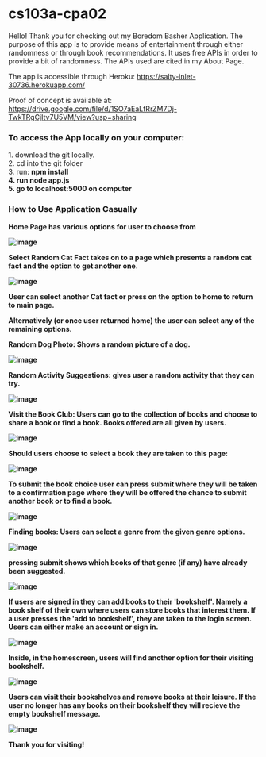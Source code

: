 # cs103a-cpa02
Hello! Thank you for checking out my Boredom Basher Application. The purpose of this app is to provide means of entertainment through either randomness or through book recommendations. It uses free APIs in order to provide a bit of randomness. The APIs used are cited in my About Page.

The app is accessible through Heroku: https://salty-inlet-30736.herokuapp.com/

Proof of concept is available at: https://drive.google.com/file/d/1SO7aEaLfRrZM7Dj-TwkTRgCjItv7U5VM/view?usp=sharing

<h3> To access the App locally on your computer: </h3>
1. download the git locally. <br>
2. cd into the git folder <br>
3. run: <b>npm install <br>
4. run <b>node app.js <b> <br>
5. go to localhost:5000 on computer

<h3> How to Use Application Casually </h3>
  Home Page has various options for user to choose from
  
 ![image](https://user-images.githubusercontent.com/64444431/166171014-bd010614-19df-4488-8d13-a4165346b187.png)
  
Select Random Cat Fact takes on to a page which presents a random cat fact and the option to get another one.
  
  ![image](https://user-images.githubusercontent.com/64444431/166171108-0b3961b6-5282-45e5-a6c5-6965ae028164.png)

 User can select another Cat fact or press on the option to home to return to main page.
  
  Alternatively (or once user returned home) the user can select any of the remaining options.
  
  Random Dog Photo: Shows a random picture of a dog.
  
  ![image](https://user-images.githubusercontent.com/64444431/166171172-89e92836-702d-48a7-8e36-ff508a5d387b.png)

 Random Activity Suggestions: gives user a random activity that they can try.
  
  ![image](https://user-images.githubusercontent.com/64444431/166171198-14cd3e1e-194e-4946-8043-c9c01f3101d6.png)

 Visit the Book Club: Users can go to the collection of books and choose to share a book or find a book. Books offered are all given by users.
  
  ![image](https://user-images.githubusercontent.com/64444431/166171246-35b3ca92-6c05-40a7-bae0-696775550bcd.png)

  Should users choose to select a book they are taken to this page:
  
  ![image](https://user-images.githubusercontent.com/64444431/166171259-5a7630b8-696f-4cfd-b781-28682ba59613.png)

  To submit the book choice user can press submit where they will be taken to a confirmation page where they will be offered the chance to submit another book or to find a book.
  
  ![image](https://user-images.githubusercontent.com/64444431/166171390-113ee9ab-180f-4e20-a24c-1f1e6e9e769e.png)

Finding books: Users can select a genre from the given genre options. 
  
  ![image](https://user-images.githubusercontent.com/64444431/166171417-c79046ae-67fa-4053-8d73-63be3fabbcf3.png)
  
  pressing submit shows which books of that genre (if any) have already been suggested.
  
 ![image](https://user-images.githubusercontent.com/64444431/166171446-b1ef30e3-d63c-4cac-9ec8-a7c279e2814f.png)

If users are signed in they can add books to their 'bookshelf'. Namely a book shelf of their own where users can store books that interest them. If a user presses the 'add to bookshelf', they are taken to the login screen. Users can either make an account or sign in.
  
  ![image](https://user-images.githubusercontent.com/64444431/166171502-2f8381f9-16bf-4a19-a521-dd8ab77c4f34.png)
  
 Inside, in the homescreen, users will find another option for their visiting bookshelf. 
  
  ![image](https://user-images.githubusercontent.com/64444431/166171543-e6bcfc55-b6f8-4a3d-986a-a6dae8d7fd42.png)

  Users can visit their bookshelves and remove books at their leisure. If the user no longer has any books on their bookshelf they will recieve the empty bookshelf message.
  
  ![image](https://user-images.githubusercontent.com/64444431/166171655-e83c3b1b-6f9d-44a8-99b4-13e8c242f5b7.png)
  
  Thank you for visiting!

